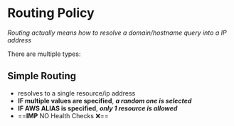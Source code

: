 
# Routing Policy

*Routing actually means how to resolve a domain/hostname query into a IP address*


There are multiple types:


## Simple Routing

- resolves to a single resource/ip address
- **IF multiple values are specified**, ***a random one is selected***
- **IF AWS ALIAS is specified**, ***only 1 resource is allowed***
- ==**IMP** NO Health Checks ❌==


 